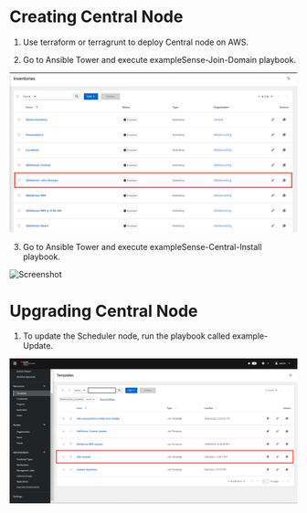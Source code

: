 # Creating Central Node
1. Use terraform or terragrunt to deploy Central node on AWS.

2. Go to Ansible Tower and execute exampleSense-Join-Domain playbook.

![Screenshot](pic/central1.png)

3. Go to Ansible Tower and execute exampleSense-Central-Install playbook.

![Screenshot](pic/example-install.png)


# Upgrading Central Node

1. To update the Scheduler node, run the playbook called example-Update.

![Screeshot](pic/update.png)
